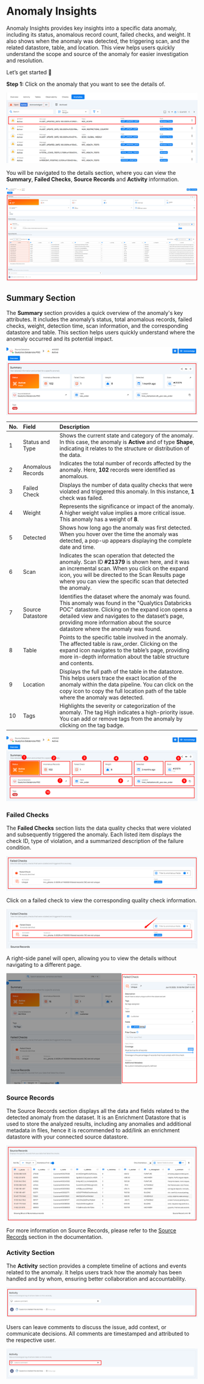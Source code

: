 # Anomaly Insights

Anomaly Insights provides key insights into a specific data anomaly, including its status, anomalous record count, failed checks, and weight. It also shows when the anomaly was detected, the triggering scan, and the related datastore, table, and location. This view helps users quickly understand the scope and source of the anomaly for easier investigation and resolution.

Let’s get started 🚀

**Step 1:** Click on the anomaly that you want to see the details of.

![anomaly-details](../assets/datastores/anomaly-insights/anomaly-details.png)

You will be navigated to the details section, where you can view the **Summary**, **Failed Checks**, **Source Records** and **Activity** information.

![anomaly-details-view](../assets/datastores/anomaly-insights/anomaly-details-view.png)

## Summary Section

The **Summary** section provides a quick overview of the anomaly's key attributes. It includes the anomaly’s status, total anomalous records, failed checks, weight, detection time, scan information, and the corresponding datastore and table. This section helps users quickly understand where the anomaly occurred and its potential impact.

![summary](../assets/datastores/anomaly-insights/summary.png)

| No. | Field | Description |
| :---- | :---- | :---- |
| 1 | Status and Type | Shows the current state and category of the anomaly. In this case, the anomaly is **Active** and of type **Shape**, indicating it relates to the structure or distribution of the data. |
| 2 | Anomalous Records | Indicates the total number of records affected by the anomaly. Here, **102** records were identified as anomalous. |
| 3 | Failed Check | Displays the number of data quality checks that were violated and triggered this anomaly. In this instance, **1** check was failed. |
| 4 | Weight | Represents the significance or impact of the anomaly. A higher weight value implies a more critical issue. This anomaly has a weight of **8**. |
| 5 | Detected | Shows how long ago the anomaly was first detected. When you hover over the time the anomaly was detected, a pop-up appears displaying the complete date and time. |
| 6 | Scan | Indicates the scan operation that detected the anomaly. Scan ID **#21379** is shown here, and it was an incremental scan. When you click on the expand icon, you will be directed to the Scan Results page where you can view the specific scan that detected the anomaly. |
| 7 | Source Datastore | Identifies the dataset where the anomaly was found. This anomaly was found in the "Qualytics Databricks POC" datastore. Clicking on the expand icon opens a detailed view and navigates to the dataset’s page, providing more information about the source datastore where the anomaly was found. |
| 8 | Table | Points to the specific table involved in the anomaly. The affected table is raw_order. Clicking on the expand icon navigates to the table’s page, providing more in-depth information about the table structure and contents. |
| 9 | Location | Displays the full path of the table in the datastore. This helps users trace the exact location of the anomaly within the data pipeline. You can click on the copy icon to copy the full location path of the table where the anomaly was detected. |
| 10 | Tags | Highlights the severity or categorization of the anomaly. The tag High indicates a high-priority issue. You can add or remove tags from the anomaly by clicking on the tag badge. |

![summary-fields](../assets/datastores/anomaly-insights/summary-fields.png)

### Failed Checks

The **Failed Checks** section lists the data quality checks that were violated and subsequently triggered the anomaly. Each listed item displays the check ID, type of violation, and a summarized description of the failure condition.

![failed-checks-section](../assets/datastores/anomaly-insights/failed-checks-section.png)

Click on a failed check to view the corresponding quality check information.

![check](../assets/datastores/anomaly-insights/check.png)

A right-side panel will open, allowing you to view the details without navigating to a different page.

![right-panel](../assets/datastores/anomaly-insights/right-panel.png)

### Source Records

The Source Records section displays all the data and fields related to the detected anomaly from the dataset. It is an Enrichment Datastore that is used to store the analyzed results, including any anomalies and additional metadata in files, hence it is recommended to add/link an enrichment datastore with your connected source datastore.

![source-records](../assets/datastores/anomaly-insights/source-records.png)

For more information on Source Records, please refer to the [Source Records](source-record.md) section in the documentation.

### Activity Section

The **Activity** section provides a complete timeline of actions and events related to the anomaly. It helps users track how the anomaly has been handled and by whom, ensuring better collaboration and accountability.

![activity-section](../assets/datastores/anomaly-insights/activity-section.png)

Users can leave comments to discuss the issue, add context, or communicate decisions. All comments are timestamped and attributed to the respective user.

![comment](../assets/datastores/anomaly-insights/comment.png)

